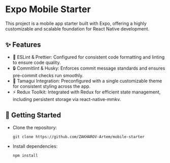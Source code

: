 # Expo Mobile Starter

This project is a mobile app starter built with Expo, offering a highly customizable and scalable foundation for React Native development.

## ✨ Features 
- 🧹 ESLint & Prettier: Configured for consistent code formatting and linting to ensure code quality.
- 🔒 Commitlint & Husky: Enforces commit message standards and ensures pre-commit checks run smoothly.
- 🎨 Tamagui Integration: Preconfigured with a single customizable theme for consistent styling across the app.
- ⚡ Redux Toolkit: Integrated with Redux for efficient state management, including persistent storage via react-native-mmkv.

## 🚀 Getting Started
- Clone the repository:
  ```
  git clone https://github.com/ZAKHAROV-Artem/mobile-starter
  ```
- Install dependencies:
  ```
  npm install
  ```
  
  
